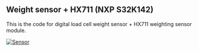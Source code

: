 ## Weight sensor + HX711 (NXP S32K142)
This is the code for digital load cell weight sensor + HX711 weighting sensor module.  

[![Sensor](https://images-na.ssl-images-amazon.com/images/I/61wuWXwnhyL._AC_SY355_.jpg "Sensor")](https://images-na.ssl-images-amazon.com/images/I/61wuWXwnhyL._AC_SY355_.jpg "Sensor")